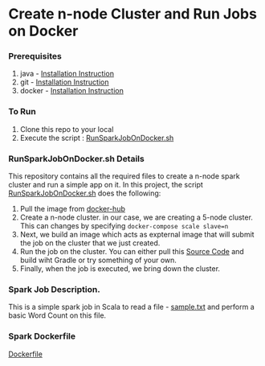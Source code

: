 # Create n-node Cluster and Run Jobs on Docker  

### Prerequisites 
1. java - [Installation Instruction](https://www.java.com/en/download/help/download_options.xml)
2. git - [Installation Instruction](https://git-scm.com/book/en/v2/Getting-Started-Installing-Git)
3. docker - [Installation Instruction](https://docs.docker.com/engine/installation/)

### To Run
1. Clone this repo to your local
2. Execute the script : [RunSparkJobOnDocker.sh](blob/master/RunSparkJobOnDocker.sh)

### RunSparkJobOnDocker.sh Details
This repository contains all the required files to create a n-node spark cluster and run a simple app on it. In this project, the script [RunSparkJobOnDocker.sh](blob/master/RunSparkJobOnDocker.sh) does the following:  
1.  Pull the image from [docker-hub](https://hub.docker.com/r/pavanpkulkarni/spark_image/) 
2.  Create a n-node cluster. in our case, we are creating a 5-node cluster. This can changes by specifying `docker-compose scale slave=n`
3.  Next, we build an image which acts as expternal image that will submit the job on the cluster that we just created.
4.  Run the job on the cluster. You can either pull this [Source Code](https://github.com/pavanpkulkarni/Spark_WordCount_Gradle) and build wiht Gradle or try something of your own.
5.  Finally, when the job is executed, we bring down the cluster.

### Spark Job Description. 
This is a simple spark job in Scala to read a file - [sample.txt](blob/master/sample.txt) and perform a basic Word Count on this file.

### Spark Dockerfile
[Dockerfile](https://github.com/pavanpkulkarni/docker-spark-image) 
